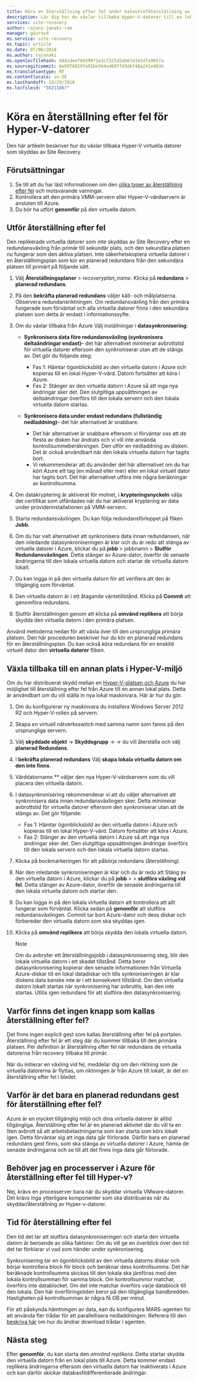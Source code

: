 ```yaml
---
title: Köra en återställning efter fel under katastrofåterställning av Hyper-v-datorer från Azure till lokala | Microsoft Docs
description: Lär dig hur du växlar tillbaka Hyper-V-datorer till en lokal plats under haveriberedskap till Azure med Azure Site Recovery-tjänsten.
services: site-recovery
author: rajani-janaki-ram
manager: gauravd
ms.service: site-recovery
ms.topic: article
ms.date: 07/06/2018
ms.author: rajanaki
ms.openlocfilehash: b841dee766399f1e3c7325d2ab67e342dfa8657a
ms.sourcegitcommit: 6e09760197a91be564ad60ffd3d6f48a241e083b
ms.translationtype: MT
ms.contentlocale: sv-SE
ms.lasthandoff: 10/29/2018
ms.locfileid: "50211867"
---
```

# <a name="run-a-failback-for-hyper-v-vms"></a>Köra en återställning efter fel för Hyper-V-datorer

Den här artikeln beskriver hur du växlar tillbaka Hyper-V virtuella datorer som skyddas av Site Recovery.

## <a name="prerequisites"></a>Förutsättningar
1. Se till att du har läst informationen om den [olika typer av återställning efter fel](concepts-types-of-failback.md) och motsvarande varningar.
1. Kontrollera att den primära VMM-servern eller Hyper-V-värdservern är ansluten till Azure.
2. Du bör ha utfört **genomför** på den virtuella datorn.

## <a name="perform-failback"></a>Utför återställning efter fel
Den replikerade virtuella datorer som inte skyddas av Site Recovery efter en redundansväxling från primär till sekundär plats, och den sekundära platsen nu fungerar som den aktiva platsen. Inte säkerhetskopiera virtuella datorer i en återställningsplan som kör en planerad redundans från den sekundära platsen till primärt på följande sätt. 
1. Välj **Återställningsplaner** > *recoveryplan_name*. Klicka på **redundans** > **planerad redundans**.
2. På den **bekräfta planerad redundans** väljer käll- och målplatserna. Observera redundansriktningen. Om redundansväxling från den primära fungerade som förväntat och alla virtuella datorer finns i den sekundära platsen som detta är endast i informationssyfte.
3. Om du växlar tillbaka från Azure Välj inställningar i **datasynkronisering**:
    - **Synkronisera data före redundansväxling (synkronisera deltaändringar endast)**– det här alternativet minimerar avbrottstid för virtuella datorer eftersom den synkroniserar utan att de stängs av. Det gör du följande steg:
        - Fas 1: Hämtar ögonblicksbild av den virtuella datorn i Azure och kopieras till en lokal Hyper-V-värd. Datorn fortsätter att köra i Azure.
        - Fas 2: Stänger av den virtuella datorn i Azure så att inga nya ändringar sker det. Den slutgiltiga uppsättningen av deltaändringar överförs till den lokala servern och den lokala virtuella datorn startas.

    - **Synkronisera data under endast redundans (fullständig nedladdning)**– det här alternativet är snabbare.
        - Det här alternativet är snabbare eftersom vi förväntar oss att de flesta av disken har ändrats och vi vill inte använda kontrollsummeberäkningen. Den utför en nedladdning av disken. Det är också användbart när den lokala virtuella datorn har tagits bort.
        - Vi rekommenderar att du använder det här alternativet om du har kört Azure ett tag (en månad eller mer) eller en lokal virtuell dator har tagits bort. Det här alternativet utföra inte några beräkningar av kontrollsumma.


4. Om datakryptering är aktiverat för molnet, i **krypteringsnyckeln** välja det certifikat som utfärdades när du har aktiverat kryptering av data under providerinstallationen på VMM-servern.
5. Starta redundansväxlingen. Du kan följa redundansförloppet på fliken **Jobb**.
6. Om du har valt alternativet att synkronisera data innan redundansen, när den inledande datasynkroniseringen är klar och du är redo att stänga av virtuella datorer i Azure, klickar du på **jobb** > jobbnamn >  **Slutför Redundansväxlingen**. Detta stänger av Azure-dator, överför de senaste ändringarna till den lokala virtuella datorn och startar de virtuella datorn lokalt.
7. Du kan logga in på den virtuella datorn för att verifiera att den är tillgänglig som förväntat.
8. Den virtuella datorn är i ett åtagande väntetillstånd. Klicka på **Commit** att genomföra redundans.
9. Slutför återställningen genom att klicka på **omvänd replikera** att börja skydda den virtuella datorn i den primära platsen.


Använd metoderna nedan för att växla över till den ursprungliga primära platsen. Den här proceduren beskriver hur du kör en planerad redundans för en återställningsplan. Du kan också köra redundans för en enskild virtuell dator den **virtuella datorer** fliken.


## <a name="failback-to-an-alternate-location-in-hyper-v-environment"></a>Växla tillbaka till en annan plats i Hyper-V-miljö
Om du har distribuerat skydd mellan en [Hyper-V-platsen och Azure](site-recovery-hyper-v-site-to-azure.md) du har möjlighet till återställning efter fel från Azure till en annan lokal plats. Detta är användbart om du vill ställa in nya lokal maskinvara. Här är hur du gör.

1. Om du konfigurerar ny maskinvara du installera Windows Server 2012 R2 och Hyper-V-rollen på servern.
2. Skapa en virtuell nätverksswitch med samma namn som fanns på den ursprungliga servern.
3. Välj **skyddade objekt** -> **Skyddsgrupp**  ->  <ProtectionGroupName>  ->  <VirtualMachineName> du vill återställa och välj **planerad Redundans**.
4. I **bekräfta planerad redundans** Välj **skapa lokala virtuella datorn om den inte finns**.
5. Värddatornamn ** väljer den nya Hyper-V-värdservern som du vill placera den virtuella datorn.
6. I datasynkronisering rekommenderar vi att du väljer alternativet att synkronisera data innan redundansväxlingen sker. Detta minimerar avbrottstid för virtuella datorer eftersom den synkroniserar utan att de stängs av. Det gör följande:

    - Fas 1: Hämtar ögonblicksbild av den virtuella datorn i Azure och kopieras till en lokal Hyper-V-värd. Datorn fortsätter att köra i Azure.
    - Fas 2: Stänger av den virtuella datorn i Azure så att inga nya ändringar sker det. Den slutgiltiga uppsättningen ändringar överförs till den lokala servern och den lokala virtuella datorn startas.
    
7. Klicka på bockmarkeringen för att påbörja redundans (återställning).
8. När den inledande synkroniseringen är klar och du är redo att Stäng av den virtuella datorn i Azure, klickar du på **jobb** > <planned failover job> > **slutföra växling vid fel**. Detta stänger av Azure-dator, överför de senaste ändringarna till den lokala virtuella datorn och startar den.
9. Du kan logga in på den lokala virtuella datorn att kontrollera att allt fungerar som förväntat. Klicka sedan på **genomför** att slutföra redundansväxlingen. Commit tar bort Azure-dator och dess diskar och förbereder den virtuella datorn som ska skyddas igen.
10. Klicka på **omvänd replikera** att börja skydda den lokala virtuella datorn.

    > [!NOTE]
    > Om du avbryter ett återställningsjobb i datasynkronisering steg, blir den lokala virtuella datorn i ett skadat tillstånd. Detta beror datasynkronisering kopierar den senaste informationen från Virtuella Azure-diskar till en lokal datadiskar och tills synkroniseringen är klar diskens data kanske inte är i ett konsekvent tillstånd. Om den virtuella datorn lokalt startas när synkronisering har avbrutits, kan den inte startas. Utlös igen redundans för att slutföra den datasynkronisering.


## <a name="why-is-there-no-button-called-failback"></a>Varför finns det ingen knapp som kallas återställning efter fel?
Det finns ingen explicit gest som kallas återställning efter fel på portalen. Återställning efter fel är ett steg där du kommer tillbaka till den primära platsen. Per definition är återställning efter fel när redundans de virtuella datorerna från recovery tillbaka till primär.

När du initierar en växling vid fel, meddelar dig om den riktning som de virtuella datorerna är flyttas, om riktningen är från Azure till lokalt, är det en återställning efter fel i bladet.

## <a name="why-is-there-only-a-planned-failover-gesture-to-failback"></a>Varför är det bara en planerad redundans gest för återställning efter fel?
Azure är en mycket tillgänglig miljö och dina virtuella datorer är alltid tillgängliga. Återställning efter fel är en planerad aktivitet där du vill ta en liten avbrott så att arbetsbelastningarna som kan starta som körs lokalt igen. Detta förväntar sig att inga data går förlorade. Därför bara en planerad redundans gest finns, som ska stänga av virtuella datorer i Azure, hämta de senaste ändringarna och se till att det finns inga data går förlorade.

## <a name="do-i-need-a-process-server-in-azure-to-failback-to-hyper-v"></a>Behöver jag en processerver i Azure för återställning efter fel till Hyper-v?
Nej, krävs en processerver bara när du skyddar virtuella VMware-datorer. Det krävs inga ytterligare komponenter som ska distribueras när du skyddar/återställning av Hyper-v-datorer.


## <a name="time-taken-to-failback"></a>Tid för återställning efter fel
Den tid det tar att slutföra datasynkroniseringen och starta den virtuella datorn är beroende av olika faktorer. Om du vill ge en överblick över den tid det tar förklarar vi vad som händer under synkronisering.

Synkronisering tar en ögonblicksbild av den virtuella datorns diskar och börjar kontrollera block för block och beräknar dess kontrollsumma. Det här beräknade kontrollsumma skickas till den lokala ska jämföras med den lokala kontrollsumman för samma block. Om kontrollsummor matchar, överförs inte datablocket. Om det inte matchar överförs varje datablock till den lokala. Den här överföringstiden beror på den tillgängliga bandbredden. Hastigheten på kontrollsumman är några få GB per minut. 

För att påskynda hämtningen av data, kan du konfigurera MARS-agenten för att använda fler trådar för att parallellisera nedladdningen. Referera till den [beskriva här](https://support.microsoft.com/en-us/help/3056159/how-to-manage-on-premises-to-azure-protection-network-bandwidth-usage) om hur du ändrar download trådar i agenten.


## <a name="next-steps"></a>Nästa steg

Efter **genomför**, du kan starta den *omvänd replikera*. Detta startar skydda den virtuella datorn från en lokal plats till Azure. Detta kommer endast replikera ändringarna eftersom den virtuella datorn har inaktiverats i Azure och kan därför skickar databasfildifferentierade ändringar.
